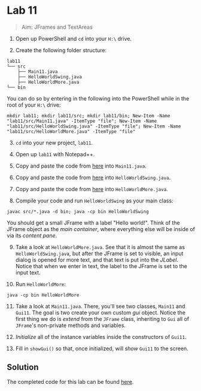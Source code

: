 # Lab 11

> Aim: JFrames and TextAreas

1. Open up PowerShell and `cd` into your `H:\` drive.

2. Create the following folder structure:
```
lab11
└── src
    ├── Main11.java
    ├── HelloWorldSwing.java
    ├── HelloWorldMore.java
└── bin
```
You can do so by entering in the following into the PowerShell while in the root of your `H:\` drive:
```
mkdir lab11; mkdir lab11/src; mkdir lab11/bin; New-Item -Name "lab11/src/Main11.java" -ItemType "file"; New-Item -Name "lab11/src/HelloWorldSwing.java" -ItemType "file"; New-Item -Name "lab11/src/HelloWorldMore.java" -ItemType "file"
```
 
3. `cd` into your new project, `lab11`.

4. Open up `lab11` with Notepad++.

5. Copy and paste the code from <a href="/Misc/TODO/Main11.java" target="_blank">here</a> into `Main11.java`.

6. Copy and paste the code from <a href="/Misc/Other/HelloWorldSwing.java" target="_blank">here</a> into `HelloWorldSwing.java`.

7. Copy and paste the code from <a href="/Misc/Other/HelloWorldMore.java" target="_blank">here</a> into `HelloWorldMore.java`.

8. Compile your code and run `HelloWorldSwing` as your main class:
```
javac src/*.java -d bin; java -cp bin HelloWorldSwing
```
You should get a small JFrame with a label "Hello world!". Think of the JFrame object as the *main container*, where everything else will be inside of via its *content pane*.

9. Take a look at `HelloWorldMore.java`. See that it is almost the same as `HelloWorldSwing.java`, but after the JFrame is
set to visible, an input dialog is opened for more text, and that text is put into the *JLabel*. Notice that when we enter in text, the label to the JFrame is set to the input text.

10. Run `HelloWorldMore`:
```
java -cp bin HelloWorldMore
```

11. Take a look at `Main11.java`. There, you'll see two classes, `Main11` and `Gui11`. The goal is two create your own custom *gui* object. Notice the first thing we do is *extend* from the `JFrame` class, inheriting to `Gui` all of `JFrame`'s non-private methods and variables.

12. *Initialize* all of the instance variables inside the constructors of `Gui11`.

13. Fill in `showGui()` so that, once initialized, will *show* `Gui11` to the screen.


## Solution
The completed code for this lab can be found <a href="/Misc/Solutions/Main11.java" target="_blank">here</a>.
